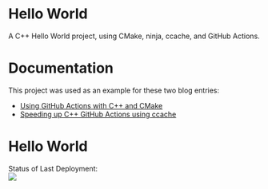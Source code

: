 # Hello World
A C++ Hello World project, using CMake, ninja, ccache, and GitHub Actions.

# Documentation
This project was used as an example for these two blog entries:

* [Using GitHub Actions with C++ and CMake](https://cristianadam.eu/20191222/using-github-actions-with-c-plus-plus-and-cmake/)
* [Speeding up C++ GitHub Actions using ccache](https://cristianadam.eu/20200113/speeding-up-c-plus-plus-github-actions-using-ccache/) 

# Hello World 
Status of Last Deployment:<br>
<img src="https://github.com/avilive/HelloWorld/workflows/CMake_Build_Matrix/badge.svg?branch=master"><br>
